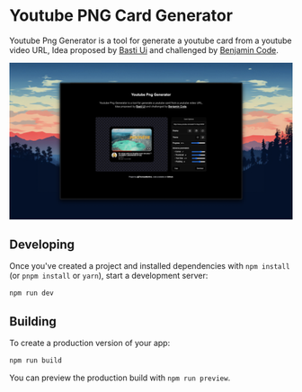 # Youtube PNG Card Generator

Youtube Png Generator is a tool for generate a youtube card from a youtube video URL, Idea proposed
by <a href="https://www.youtube.com/@BastiUi">Basti Ui</a> and
challenged by <a href="https://www.youtube.com/@BenjaminCode">Benjamin Code</a>.

<img src="/public/banner.png" alt="youtube-card-generator">

## Developing

Once you've created a project and installed dependencies with `npm install` (or `pnpm install` or `yarn`), start a
development server:

```bash
npm run dev
```

## Building

To create a production version of your app:

```bash
npm run build
```

You can preview the production build with `npm run preview`.